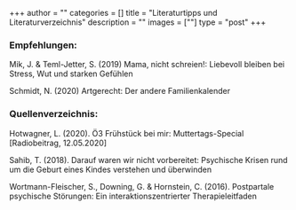 +++
author = ""
categories = []
title = "Literaturtipps und Literaturverzeichnis"
description = ""
images = [""]
type = "post"
+++

### Empfehlungen:
Mik, J. & Teml-Jetter, S. (2019) Mama, nicht schreien!: Liebevoll bleiben bei Stress, Wut und starken Gefühlen

Schmidt, N. (2020) Artgerecht: Der andere Familienkalender

### Quellenverzeichnis:

Hotwagner, L. (2020). Ö3 Frühstück bei mir: Muttertags-Special [Radiobeitrag, 12.05.2020]

Sahib, T. (2018). Darauf waren wir nicht vorbereitet: Psychische Krisen rund um die Geburt eines Kindes verstehen und überwinden

Wortmann-Fleischer, S., Downing, G. & Hornstein, C. (2016). Postpartale psychische Störungen: Ein interaktionszentrierter Therapieleitfaden



